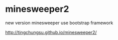 # minesweeper2
new version minesweeper use bootstrap framework

http://tingchungsu.github.io/minesweeper2/
